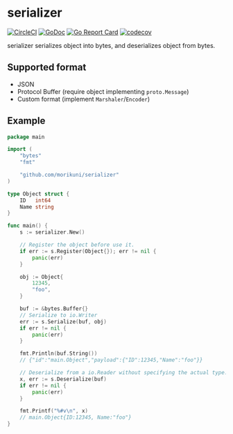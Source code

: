 # serializer 

[![CircleCI](https://circleci.com/gh/morikuni/serializer/tree/master.svg?style=shield)](https://circleci.com/gh/morikuni/serializer/tree/master)
[![GoDoc](https://godoc.org/github.com/morikuni/serializer?status.svg)](https://godoc.org/github.com/morikuni/serializer)
[![Go Report Card](https://goreportcard.com/badge/github.com/morikuni/serializer)](https://goreportcard.com/report/github.com/morikuni/serializer)
[![codecov](https://codecov.io/gh/morikuni/serializer/branch/master/graph/badge.svg)](https://codecov.io/gh/morikuni/serializer)

serializer serializes object into bytes, and deserializes object from bytes.

## Supported format

- JSON
- Protocol Buffer (require object implementing `proto.Message`)
- Custom format (implement `Marshaler`/`Encoder`)

## Example

```go
package main

import (
	"bytes"
	"fmt"

	"github.com/morikuni/serializer"
)

type Object struct {
	ID   int64
	Name string
}

func main() {
	s := serializer.New()

	// Register the object before use it.
	if err := s.Register(Object{}); err != nil {
		panic(err)
	}

	obj := Object{
		12345,
		"foo",
	}

	buf := &bytes.Buffer{}
	// Serialize to io.Writer
	err := s.Serialize(buf, obj)
	if err != nil {
		panic(err)
	}

	fmt.Println(buf.String())
	// {"id":"main.Object","payload":{"ID":12345,"Name":"foo"}}

	// Deserialize from a io.Reader without specifying the actual type.
	x, err := s.Deserialize(buf)
	if err != nil {
		panic(err)
	}

	fmt.Printf("%#v\n", x)
	// main.Object{ID:12345, Name:"foo"}
}
```
